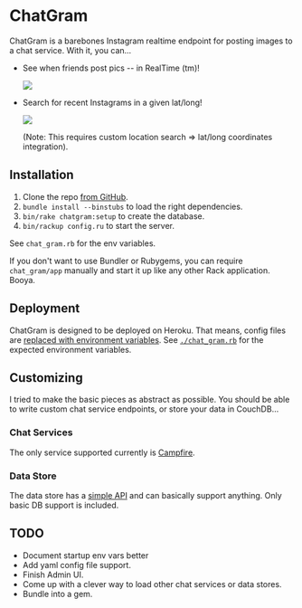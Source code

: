 # ChatGram

ChatGram is a barebones Instagram realtime endpoint for posting images
to a chat service.  With it, you can...

* See when friends post pics -- in RealTime (tm)!

  ![](https://img.skitch.com/20110424-kpf4p1xhyejr9icffqg3pk5u5c.jpg)

* Search for recent Instagrams in a given lat/long!

  ![](https://img.skitch.com/20110424-fmj6khg6qq33ttatytkkdfj7s1.jpg)

  (Note: This requires custom location search => lat/long coordinates
integration).

## Installation

1. Clone the repo [from GitHub][gh].
2. `bundle install --binstubs` to load the right dependencies.
3. `bin/rake chatgram:setup` to create the database.
4. `bin/rackup config.ru` to start the server.

See `chat_gram.rb` for the env variables.

If you don't want to use Bundler or Rubygems, you can require
`chat_gram/app` manually and start it up like any other Rack
application.  Booya.

[gh]: https://github.com/technoweenie/instagram_campfire_hook

## Deployment

ChatGram is designed to be deployed on Heroku.  That means, config files
are [replaced with environment variables][env].  See
[`./chat_gram.rb`][envdesc] for the expected environment variables.

[env]: http://devcenter.heroku.com/articles/config-vars
[envdesc]: https://github.com/technoweenie/instagram_campfire_hook/blob/master/chat_gram.rb#L9

## Customizing

I tried to make the basic pieces as abstract as possible.  You should be
able to write custom chat service endpoints, or store your data in
CouchDB...

### Chat Services

The only service supported currently is [Campfire][cf].

[cf]: https://campfirenow.com

### Data Store

The data store has a [simple API][dsapi] and can basically support anything.
Only basic DB support is included.

[dsapi]: https://github.com/technoweenie/chat_gram/blob/master/lib/chat_gram/model.rb#L2-3

## TODO

* Document startup env vars better
* Add yaml config file support.
* Finish Admin UI.
* Come up with a clever way to load other chat services or data stores.
* Bundle into a gem.
